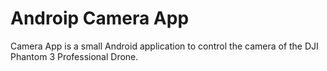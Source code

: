 # Androip Camera App
Camera App is a small Android application to control the camera of the DJI Phantom 3 Professional Drone.
